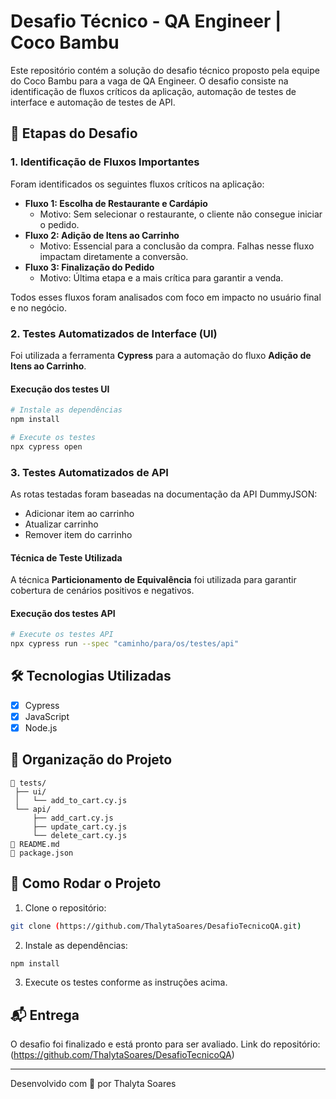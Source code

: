 # Desafio Técnico - QA Engineer | Coco Bambu

Este repositório contém a solução do desafio técnico proposto pela equipe do Coco Bambu para a vaga de QA Engineer. O desafio consiste na identificação de fluxos críticos da aplicação, automação de testes de interface e automação de testes de API.

## 🧠 Etapas do Desafio

### 1. Identificação de Fluxos Importantes

Foram identificados os seguintes fluxos críticos na aplicação:
- **Fluxo 1: Escolha de Restaurante e Cardápio**
  - Motivo: Sem selecionar o restaurante, o cliente não consegue iniciar o pedido.
- **Fluxo 2: Adição de Itens ao Carrinho**
  - Motivo: Essencial para a conclusão da compra. Falhas nesse fluxo impactam diretamente a conversão.
- **Fluxo 3: Finalização do Pedido**
  - Motivo: Última etapa e a mais crítica para garantir a venda.

Todos esses fluxos foram analisados com foco em impacto no usuário final e no negócio.

### 2. Testes Automatizados de Interface (UI)

Foi utilizada a ferramenta **Cypress** para a automação do fluxo **Adição de Itens ao Carrinho**.

#### Execução dos testes UI

```bash
# Instale as dependências
npm install

# Execute os testes
npx cypress open
```

### 3. Testes Automatizados de API

As rotas testadas foram baseadas na documentação da API DummyJSON:

- Adicionar item ao carrinho
- Atualizar carrinho
- Remover item do carrinho

#### Técnica de Teste Utilizada

A técnica **Particionamento de Equivalência** foi utilizada para garantir cobertura de cenários positivos e negativos.

#### Execução dos testes API

```bash
# Execute os testes API
npx cypress run --spec "caminho/para/os/testes/api"
```

## 🛠️ Tecnologias Utilizadas

- [x] Cypress
- [x] JavaScript
- [x] Node.js

## 📁 Organização do Projeto

```
📂 tests/
 ├── ui/
 │   └── add_to_cart.cy.js
 └── api/
     ├── add_cart.cy.js
     ├── update_cart.cy.js
     └── delete_cart.cy.js
📄 README.md
📄 package.json
```

## 🚀 Como Rodar o Projeto

1. Clone o repositório:
```bash
git clone (https://github.com/ThalytaSoares/DesafioTecnicoQA.git)
```

2. Instale as dependências:
```bash
npm install
```

3. Execute os testes conforme as instruções acima.

## 📬 Entrega

O desafio foi finalizado e está pronto para ser avaliado. Link do repositório:(https://github.com/ThalytaSoares/DesafioTecnicoQA)

---

Desenvolvido com 💛 por Thalyta Soares
